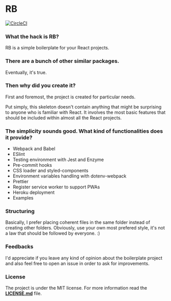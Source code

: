 # RB

[![CircleCI](https://circleci.com/gh/gomorizsolt/react-boilerplate/tree/master.svg?style=svg&circle-token=ce1c7d622158db4975687d0a4e6a9214d3403c0c)](https://circleci.com/gh/gomorizsolt/react-boilerplate/tree/master)

### What the hack is RB?

RB is a simple boilerplate for your React projects.

### There are a bunch of other similar packages.

Eventually, it's true.

### Then why did you create it?

First and foremost, the project is created for particular needs. 

Put simply, this skeleton doesn't contain anything that might be surprising to anyone who is familiar with React. It involves the most basic features that should be included within almost all the React projects.

### The simplicity sounds good. What kind of functionalities does it provide?
- Webpack and Babel
- ESlint
- Testing environment with Jest and Enzyme
- Pre-commit hooks
- CSS loader and styled-components
- Environment variables handling with dotenv-webpack
- Prettier
- Register service worker to support PWAs
- Heroku deployment
- Examples

### Structuring

Basically, I prefer placing coherent files in the same folder instead of creating other folders. Obviously, use your own most prefered style, it's not a law that should be followed by everyone. :)

### Feedbacks

I'd appreciate if you leave any kind of opinion about the boilerplate project and also feel free to open an issue in order to ask for improvements.

### License

The project is under the MIT license. For more information read the [**LICENSE.md**](./LICENSE.md) file.
